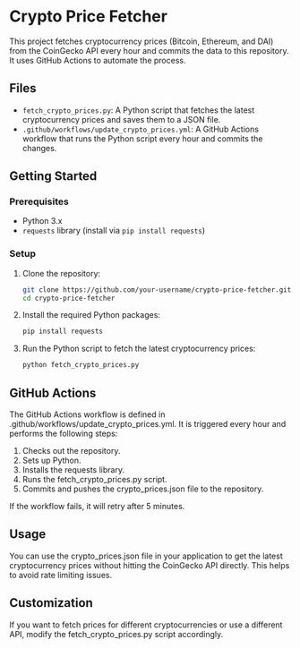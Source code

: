 # Crypto Price Fetcher

This project fetches cryptocurrency prices (Bitcoin, Ethereum, and DAI) from the CoinGecko API every hour and commits the data to this repository. It uses GitHub Actions to automate the process.

## Files

- `fetch_crypto_prices.py`: A Python script that fetches the latest cryptocurrency prices and saves them to a JSON file.
- `.github/workflows/update_crypto_prices.yml`: A GitHub Actions workflow that runs the Python script every hour and commits the changes.

## Getting Started

### Prerequisites

- Python 3.x
- `requests` library (install via `pip install requests`)

### Setup

1. Clone the repository:

   ```bash
   git clone https://github.com/your-username/crypto-price-fetcher.git
   cd crypto-price-fetcher
    ```

2. Install the required Python packages:

    ```bash
    pip install requests
    ```

3. Run the Python script to fetch the latest cryptocurrency prices:

    ```bash
    python fetch_crypto_prices.py
    ```

## GitHub Actions

The GitHub Actions workflow is defined in .github/workflows/update_crypto_prices.yml. It is triggered every hour and performs the following steps:

1. Checks out the repository.
2. Sets up Python.
3. Installs the requests library.
4. Runs the fetch_crypto_prices.py script.
5. Commits and pushes the crypto_prices.json file to the repository.

If the workflow fails, it will retry after 5 minutes.

## Usage

You can use the crypto_prices.json file in your application to get the latest cryptocurrency prices without hitting the CoinGecko API directly. This helps to avoid rate limiting issues.

## Customization

If you want to fetch prices for different cryptocurrencies or use a different API, modify the fetch_crypto_prices.py script accordingly.
